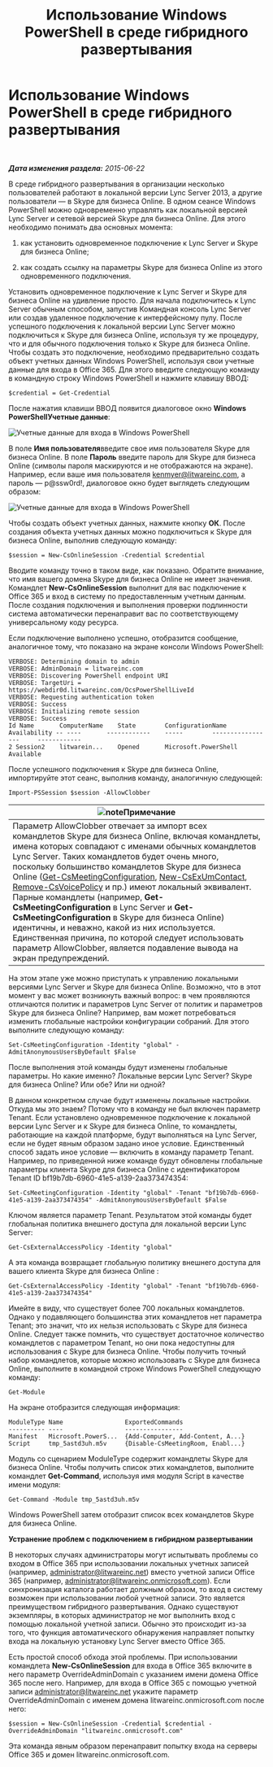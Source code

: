 ﻿---
title: Использование Windows PowerShell в среде гибридного развертывания
TOCTitle: Использование Windows PowerShell в среде гибридного развертывания
ms:assetid: b19625d4-4b68-403c-a072-5296aa590556
ms:mtpsurl: https://technet.microsoft.com/ru-ru/library/Dn362835(v=OCS.15)
ms:contentKeyID: 56270607
ms.date: 06/01/2017
mtps_version: v=OCS.15
ms.translationtype: HT
---

# Использование Windows PowerShell в среде гибридного развертывания

 

_**Дата изменения раздела:** 2015-06-22_

В среде гибридного развертывания в организации несколько пользователей работают в локальной версии Lync Server 2013, а другие пользователи — в Skype для бизнеса Online. В одном сеансе Windows PowerShell можно одновременно управлять как локальной версией Lync Server и сетевой версией Skype для бизнеса Online. Для этого необходимо понимать два основных момента:

1.  как установить одновременное подключение к Lync Server и Skype для бизнеса Online;

2.  как создать ссылку на параметры Skype для бизнеса Online из этого одновременного подключения.

Установить одновременное подключение к Lync Server и Skype для бизнеса Online на удивление просто. Для начала подключитесь к Lync Server обычным способом, запустив Командная консоль Lync Server или создав удаленное подключение к интерфейсному пулу. После успешного подключения к локальной версии Lync Server можно подключиться к Skype для бизнеса Online, используя ту же процедуру, что и для обычного подключения только к Skype для бизнеса Online. Чтобы создать это подключение, необходимо предварительно создать объект учетных данных Windows PowerShell, используя свои учетные данные для входа в Office 365. Для этого введите следующую команду в командную строку Windows PowerShell и нажмите клавишу ВВОД:

    $credential = Get-Credential

После нажатия клавиши ВВОД появится диалоговое окно **Windows PowerShellУчетные данные**:

![Учетные данные для входа в Windows PowerShell](images/Dn362835.0f04e0a1-c9d6-4341-a0bb-ef721c4815fd(OCS.15).png "Учетные данные для входа в Windows PowerShell")

В поле **Имя пользователя**введите свое имя пользователя Skype для бизнеса Online. В поле **Пароль** введите пароль для Skype для бизнеса Online (символы пароля маскируются и не отображаются на экране). Например, если ваше имя пользователя kenmyer@litwareinc.com, а пароль — p@ssw0rd\!, диалоговое окно будет выглядеть следующим образом:

![Учетные данные для входа в Windows PowerShell](images/Dn362835.85977a0e-b14a-4aec-a45e-8548e9c9f691(OCS.15).png "Учетные данные для входа в Windows PowerShell")

Чтобы создать объект учетных данных, нажмите кнопку **ОК**. После создания объекта учетных данных можно подключиться к Skype для бизнеса Online, выполнив следующую команду:

    $session = New-CsOnlineSession -Credential $credential

Вводите команду точно в таком виде, как показано. Обратите внимание, что имя вашего домена Skype для бизнеса Online не имеет значения. Командлет **New-CsOnlineSession** выполнит для вас подключение к Office 365 и вход в систему по предоставленным учетным данным. После создания подключения и выполнения проверки подлинности система автоматически перенаправит вас по соответствующему универсальному коду ресурса.

Если подключение выполнено успешно, отобразится сообщение, аналогичное тому, что показано на экране консоли Windows PowerShell:

    VERBOSE: Determining domain to admin
    VERBOSE: AdminDomain = litwareinc.com
    VERBOSE: Discovering PowerShell endpoint URI
    VERBOSE: TargetUri = https://webdir0d.litwareinc.com/OcsPowerShellLiveId
    VERBOSE: Requesting authentication token
    VERBOSE: Success
    VERBOSE: Initializing remote session
    VERBOSE: Success
    Id Name       ComputerName    State        ConfigurationName     Availability -- ----       ------------    -----        -----------------     ------------
    2 Session2    litwarein...    Opened       Microsoft.PowerShell  Available

После успешного подключения к Skype для бизнеса Online, импортируйте этот сеанс, выполнив команду, аналогичную следующей:

    Import-PSSession $session -AllowClobber

<table>
<thead>
<tr class="header">
<th><img src="images/Gg398412.note(OCS.15).gif" title="note" alt="note" />Примечание</th>
</tr>
</thead>
<tbody>
<tr class="odd">
<td>Параметр AllowClobber отвечает за импорт всех командлетов Skype для бизнеса Online, включая командлеты, имена которых совпадают с именами обычных командлетов Lync Server. Таких командлетов будет очень много, поскольку большинство командлетов Skype для бизнеса Online (<a href="get-csmeetingconfiguration.md">Get-CsMeetingConfiguration</a>, <a href="new-csexumcontact.md">New-CsExUmContact</a>, <a href="remove-csvoicepolicy.md">Remove-CsVoicePolicy</a> и пр.) имеют локальный эквивалент. Парные командлеты (например, <strong>Get-CsMeetingConfiguration</strong> в Lync Server и <strong>Get-CsMeetingConfiguration</strong> в Skype для бизнеса Online) идентичны, и неважно, какой из них используется. Единственная причина, по которой следует использовать параметр AllowClobber, является подавление вывода на экран предупреждений.</td>
</tr>
</tbody>
</table>


На этом этапе уже можно приступать к управлению локальными версиями Lync Server и Skype для бизнеса Online. Возможно, что в этот момент у вас может возникнуть важный вопрос: в чем проявляются отличаются политик и параметров Lync Server от политик и параметров Skype для бизнеса Online? Например, вам может потребоваться изменить глобальные настройки конфигурации собраний. Для этого выполните следующую команду:

    Set-CsMeetingConfiguration -Identity "global" -AdmitAnonymousUsersByDefault $False

После выполнения этой команды будут изменены глобальные параметры. Но какие именно? Локальные версии Lync Server? Skype для бизнеса Online? Или обе? Или ни одной?

В данном конкретном случае будут изменены локальные настройки. Откуда мы это знаем? Потому что в команду не был включен параметр Tenant. Если установлено одновременное подключение к локальной версии Lync Server и к Skype для бизнеса Online, то командлеты, работающие на каждой платформе, будут выполняться на Lync Server, если не будет явным образом задано иное условие. Единственный способ задать иное условие — включить в команду параметр Tenant. Например, по приведенной ниже команде будут обновлены глобальные параметры клиента Skype для бизнеса Online с идентификатором Tenant ID bf19b7db-6960-41e5-a139-2aa373474354:

    Set-CsMeetingConfiguration -Identity "global" -Tenant "bf19b7db-6960-41e5-a139-2aa373474354" -AdmitAnonymousUsersByDefault $False

Ключом является параметр Tenant. Результатом этой команды будет глобальная политика внешнего доступа для локальной версии Lync Server:

    Get-CsExternalAccessPolicy -Identity "global"

А эта команда возвращает глобальную политику внешнего доступа для вашего клиента Skype для бизнеса Online :

    Get-CsExternalAccessPolicy -Identity "global" -Tenant "bf19b7db-6960-41e5-a139-2aa373474354"

Имейте в виду, что существует более 700 локальных командлетов. Однако у подавляющего большинства этих командлетов нет параметра Tenant; это значит, что их нельзя использовать с Skype для бизнеса Online. Следует также помнить, что существует достаточное количество командлетов с параметром Tenant, но они пока недоступны для использования с Skype для бизнеса Online. Чтобы получить точный набор командлетов, которые можно использовать с Skype для бизнеса Online, выполните в командной строке Windows PowerShell следующую команду:

    Get-Module

На экране отобразится следующая информация:

    ModuleType Name                 ExportedCommands
    ---------- ----                 ----------------
    Manifest   Microsoft.PowerS...  {Add-Computer, Add-Content, A...}
    Script     tmp_5astd3uh.m5v     {Disable-CsMeetingRoom, Enabl...}

Модуль со сценарием ModuleType содержит командлеты Skype для бизнеса Online. Чтобы получить список этих командлетов, выполните командлет **Get-Command**, используя имя модуля Script в качестве имени модуля:

    Get-Command -Module tmp_5astd3uh.m5v

Windows PowerShell затем отобразит список всех командлетов Skype для бизнеса Online.

**Устранение проблем с подключением в гибридном развертывании**

В некоторых случаях администраторы могут испытывать проблемы со входом в Office 365 при использовании локальных учетных записей (например, administrator@litwareinc.net) вместо учетной записи Office 365 (например, administrator@litwareinc.onmicrosoft.com). Если синхронизация каталога работает должным образом, то вход в систему возможен при использовании любой учетной записи. Это является преимуществом гибридного развертывания. Однако существуют экземпляры, в которых администратор не мог выполнить вход с помощью локальной учетной записи. Обычно это происходит из-за того, что функция автоматического обнаружения направляет попытку входа на локальную установку Lync Server вместо Office 365.

Есть простой способ обхода этой проблемы. При использовании командлета **New-CsOnlineSession** для входа в Office 365 включите в него параметр OverrideAdminDomain с указанием имени домена Office 365 после него. Например, для входа в Office 365 с помощью учетной записи administrator@litwareinc.net укажите параметр OverrideAdminDomain с именем домена litwareinc.onmicrosoft.com после него:

    $session = New-CsOnlineSession -Credential $credential -OverrideAdminDomain "litwareinc.onmicrosoft.com"

Эта команда явным образом перенаправит попытку входа на серверы Office 365 и домен litwareinc.onmicrosoft.com.

